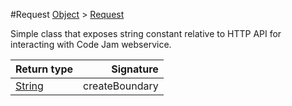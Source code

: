 #Request
[Object]() > [Request]()

<p>Simple class that exposes string constant
 relative to HTTP API for interacting with
 Code Jam webservice.</p>

Return type | Signature
--- | ---:
[String]() | createBoundary
